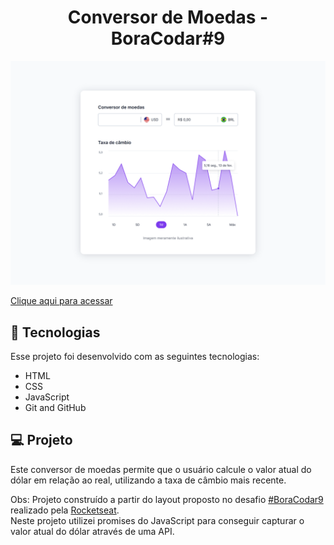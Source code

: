 <h1 align="center"> Conversor de Moedas - BoraCodar#9 </h1>

![preview](./.github/preview.png)

[Clique aqui para acessar](https://maik-emanoel.github.io/currency-converter/)

## 🚀 Tecnologias

Esse projeto foi desenvolvido com as seguintes tecnologias:

- HTML
- CSS
- JavaScript
- Git and GitHub

## 💻 Projeto

Este conversor de moedas permite que o usuário calcule o valor atual do dólar em relação ao real, utilizando a taxa de câmbio mais recente. <br>

Obs: Projeto construído a partir do layout proposto no desafio [#BoraCodar9](https://boracodar.dev/) realizado pela [Rocketseat](https://rocketseat.com.br). <br>
Neste projeto utilizei promises do JavaScript para conseguir capturar o valor atual do dólar através de uma API.
